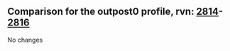 ## Comparison for the outpost0 profile, rvn: [2814](https://github.com/PRO100KatYT/FortniteProfileRevisions/tree/main/profiles/outpost0/2814%20outpost0.json)-[2816](https://github.com/PRO100KatYT/FortniteProfileRevisions/tree/main/profiles/outpost0/2816%20outpost0.json)

No changes
